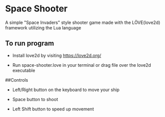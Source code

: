 # Space Shooter

A simple "Space Invaders" style shooter game made with the LÖVE(love2d) framework utilizing the Lua language

## To run program

* Install love2d by visiting https://love2d.org/

* Run space-shooter.love in your terminal or drag file over the love2d executable

##Controls

* Left/Right button on the keyboard to move your ship

* Space button to shoot

* Left Shift button to speed up movement
